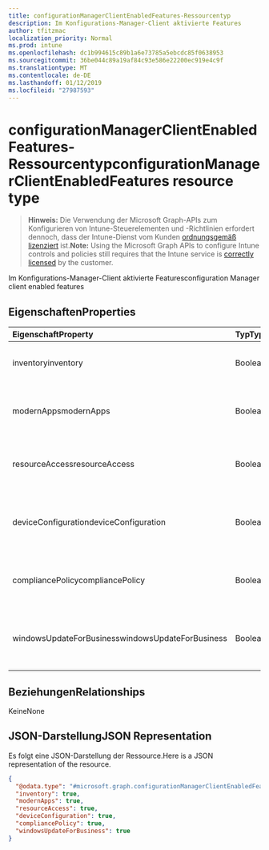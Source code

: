 ```yaml
---
title: configurationManagerClientEnabledFeatures-Ressourcentyp
description: Im Konfigurations-Manager-Client aktivierte Features
author: tfitzmac
localization_priority: Normal
ms.prod: intune
ms.openlocfilehash: dc1b994615c89b1a6e73785a5ebcdc85f0638953
ms.sourcegitcommit: 36be044c89a19af84c93e586e22200ec919e4c9f
ms.translationtype: MT
ms.contentlocale: de-DE
ms.lasthandoff: 01/12/2019
ms.locfileid: "27987593"
---
```

# <a name="configurationmanagerclientenabledfeatures-resource-type"></a><span data-ttu-id="c7efc-103">configurationManagerClientEnabledFeatures-Ressourcentyp</span><span class="sxs-lookup"><span data-stu-id="c7efc-103">configurationManagerClientEnabledFeatures resource type</span></span>

> <span data-ttu-id="c7efc-104">**Hinweis:** Die Verwendung der Microsoft Graph-APIs zum Konfigurieren von Intune-Steuerelementen und -Richtlinien erfordert dennoch, dass der Intune-Dienst vom Kunden [ordnungsgemäß lizenziert](https://go.microsoft.com/fwlink/?linkid=839381) ist.</span><span class="sxs-lookup"><span data-stu-id="c7efc-104">**Note:** Using the Microsoft Graph APIs to configure Intune controls and policies still requires that the Intune service is [correctly licensed](https://go.microsoft.com/fwlink/?linkid=839381) by the customer.</span></span>

<span data-ttu-id="c7efc-105">Im Konfigurations-Manager-Client aktivierte Features</span><span class="sxs-lookup"><span data-stu-id="c7efc-105">configuration Manager client enabled features</span></span>
## <a name="properties"></a><span data-ttu-id="c7efc-106">Eigenschaften</span><span class="sxs-lookup"><span data-stu-id="c7efc-106">Properties</span></span>
|<span data-ttu-id="c7efc-107">Eigenschaft</span><span class="sxs-lookup"><span data-stu-id="c7efc-107">Property</span></span>|<span data-ttu-id="c7efc-108">Typ</span><span class="sxs-lookup"><span data-stu-id="c7efc-108">Type</span></span>|<span data-ttu-id="c7efc-109">Beschreibung</span><span class="sxs-lookup"><span data-stu-id="c7efc-109">Description</span></span>|
|:---|:---|:---|
|<span data-ttu-id="c7efc-110">inventory</span><span class="sxs-lookup"><span data-stu-id="c7efc-110">inventory</span></span>|<span data-ttu-id="c7efc-111">Boolean</span><span class="sxs-lookup"><span data-stu-id="c7efc-111">Boolean</span></span>|<span data-ttu-id="c7efc-112">Gibt an, ob der Bestand von Intune verwaltet wird</span><span class="sxs-lookup"><span data-stu-id="c7efc-112">Whether inventory is managed by Intune</span></span>|
|<span data-ttu-id="c7efc-113">modernApps</span><span class="sxs-lookup"><span data-stu-id="c7efc-113">modernApps</span></span>|<span data-ttu-id="c7efc-114">Boolean</span><span class="sxs-lookup"><span data-stu-id="c7efc-114">Boolean</span></span>|<span data-ttu-id="c7efc-115">Gibt an, ob die moderne Anwendung von Intune verwaltet wird</span><span class="sxs-lookup"><span data-stu-id="c7efc-115">Whether modern application is managed by Intune</span></span>|
|<span data-ttu-id="c7efc-116">resourceAccess</span><span class="sxs-lookup"><span data-stu-id="c7efc-116">resourceAccess</span></span>|<span data-ttu-id="c7efc-117">Boolean</span><span class="sxs-lookup"><span data-stu-id="c7efc-117">Boolean</span></span>|<span data-ttu-id="c7efc-118">Gibt an, ob der Zugriff auf Ressourcen von Intune verwaltet wird</span><span class="sxs-lookup"><span data-stu-id="c7efc-118">Whether resource access is managed by Intune</span></span>|
|<span data-ttu-id="c7efc-119">deviceConfiguration</span><span class="sxs-lookup"><span data-stu-id="c7efc-119">deviceConfiguration</span></span>|<span data-ttu-id="c7efc-120">Boolean</span><span class="sxs-lookup"><span data-stu-id="c7efc-120">Boolean</span></span>|<span data-ttu-id="c7efc-121">Gibt an, ob die Gerätekonfiguration von Intune verwaltet wird</span><span class="sxs-lookup"><span data-stu-id="c7efc-121">Whether device configuration is managed by Intune</span></span>|
|<span data-ttu-id="c7efc-122">compliancePolicy</span><span class="sxs-lookup"><span data-stu-id="c7efc-122">compliancePolicy</span></span>|<span data-ttu-id="c7efc-123">Boolean</span><span class="sxs-lookup"><span data-stu-id="c7efc-123">Boolean</span></span>|<span data-ttu-id="c7efc-124">Gibt an, ob Compliance-Richtlinie von Intune verwaltet wird</span><span class="sxs-lookup"><span data-stu-id="c7efc-124">Whether compliance policy is managed by Intune</span></span>|
|<span data-ttu-id="c7efc-125">windowsUpdateForBusiness</span><span class="sxs-lookup"><span data-stu-id="c7efc-125">windowsUpdateForBusiness</span></span>|<span data-ttu-id="c7efc-126">Boolean</span><span class="sxs-lookup"><span data-stu-id="c7efc-126">Boolean</span></span>|<span data-ttu-id="c7efc-127">Gibt an, ob Windows Update for Business von Intune verwaltet wird</span><span class="sxs-lookup"><span data-stu-id="c7efc-127">Whether Windows Update for Business is managed by Intune</span></span>|

## <a name="relationships"></a><span data-ttu-id="c7efc-128">Beziehungen</span><span class="sxs-lookup"><span data-stu-id="c7efc-128">Relationships</span></span>
<span data-ttu-id="c7efc-129">Keine</span><span class="sxs-lookup"><span data-stu-id="c7efc-129">None</span></span>
## <a name="json-representation"></a><span data-ttu-id="c7efc-130">JSON-Darstellung</span><span class="sxs-lookup"><span data-stu-id="c7efc-130">JSON Representation</span></span>
<span data-ttu-id="c7efc-131">Es folgt eine JSON-Darstellung der Ressource.</span><span class="sxs-lookup"><span data-stu-id="c7efc-131">Here is a JSON representation of the resource.</span></span>
<!-- {
  "blockType": "resource",
  "@odata.type": "microsoft.graph.configurationManagerClientEnabledFeatures"
}
-->
``` json
{
  "@odata.type": "#microsoft.graph.configurationManagerClientEnabledFeatures",
  "inventory": true,
  "modernApps": true,
  "resourceAccess": true,
  "deviceConfiguration": true,
  "compliancePolicy": true,
  "windowsUpdateForBusiness": true
}
```




